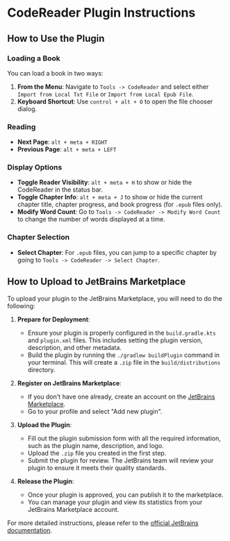 # CodeReader Plugin Instructions

## How to Use the Plugin

### Loading a Book

You can load a book in two ways:

1.  **From the Menu**: Navigate to `Tools -> CodeReader` and select either `Import from Local Txt File` or `Import from Local Epub File`.
2.  **Keyboard Shortcut**: Use `control + alt + O` to open the file chooser dialog.

### Reading

-   **Next Page**: `alt + meta + RIGHT`
-   **Previous Page**: `alt + meta + LEFT`

### Display Options

-   **Toggle Reader Visibility**: `alt + meta + H` to show or hide the CodeReader in the status bar.
-   **Toggle Chapter Info**: `alt + meta + J` to show or hide the current chapter title, chapter progress, and book progress (for `.epub` files only).
-   **Modify Word Count**: Go to `Tools -> CodeReader -> Modify Word Count` to change the number of words displayed at a time.

### Chapter Selection

-   **Select Chapter**: For `.epub` files, you can jump to a specific chapter by going to `Tools -> CodeReader -> Select Chapter`.

## How to Upload to JetBrains Marketplace

To upload your plugin to the JetBrains Marketplace, you will need to do the following:

1.  **Prepare for Deployment**:
    *   Ensure your plugin is properly configured in the `build.gradle.kts` and `plugin.xml` files. This includes setting the plugin version, description, and other metadata.
    *   Build the plugin by running the `./gradlew buildPlugin` command in your terminal. This will create a `.zip` file in the `build/distributions` directory.

2.  **Register on JetBrains Marketplace**:
    *   If you don't have one already, create an account on the [JetBrains Marketplace](https://plugins.jetbrains.com/).
    *   Go to your profile and select "Add new plugin".

3.  **Upload the Plugin**:
    *   Fill out the plugin submission form with all the required information, such as the plugin name, description, and logo.
    *   Upload the `.zip` file you created in the first step.
    *   Submit the plugin for review. The JetBrains team will review your plugin to ensure it meets their quality standards.

4.  **Release the Plugin**:
    *   Once your plugin is approved, you can publish it to the marketplace.
    *   You can manage your plugin and view its statistics from your JetBrains Marketplace account.

For more detailed instructions, please refer to the [official JetBrains documentation](https://plugins.jetbrains.com/docs/marketplace/publishing-plugin.html).